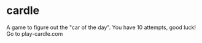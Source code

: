 # cardle

A game to figure out the "car of the day". You have 10 attempts, good luck!
Go to play-cardle.com
